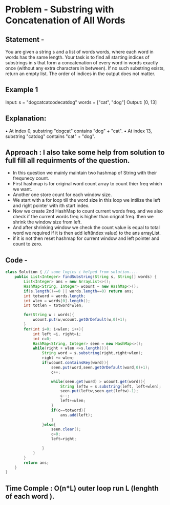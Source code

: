 #  Problem  - Substring with Concatenation of All Words
##  Statement  - 
You are given a string s and a list of words words, where each word in words has the same
length. Your task is to find all starting indices of substrings in s that form a concatenation of
every word in words exactly once (without any extra characters in between).
If no such substring exists, return an empty list.
The order of indices in the output does not matter.
##  Example 1
Input:
s = "dogcatcatcodecatdog"
words = ["cat", "dog"]
Output:
[0, 13]
##  Explanation:
• At index 0, substring "dogcat" contains "dog" + "cat".
• At index 13, substring "catdog" contains "cat" + "dog".

##  Approach  : I also take some help from solution to full fill all requirments of the question.
-  In this question we mainly maintain two hashmap of String with their frequnecy count.
-  First hashmap is for original word count array to count thier freq which we want.
-  Another one store count for each window size.
-  We start with a for loop till the word size in this loop we intilize the left and right pointer with ith start index.
-  Now we create 2nd HashMap to count current words freq. and we also check if the  current words freq is higher than orignal freq. then we shrink the window size from left.
-  And after shrinking window we check the count value is equal to total word we required if it is then add left(index value) to the ans arrayList.
-  if it is not then reset hashmap for current window and left pointer and count to zero.
##  Code -
```java
class Solution { // some logics i helped from solution....
    public List<Integer> findSubstring(String s, String[] words) {
        List<Integer> ans = new ArrayList<>();
        HashMap<String, Integer> wcount = new HashMap<>();
        if(s.length()==0 || words.length==0) return ans;
        int totword = words.length;
        int wlen = words[0].length();
        int totlen = totword*wlen;

        for(String w : words){
            wcount.put(w,wcount.getOrDefault(w,0)+1);
        }
        for(int i=0; i<wlen; i++){
            int left =i, right=i;
            int c=0;
            HashMap<String, Integer> seen = new HashMap<>();
            while(right + wlen <=s.length()){
                String word = s.substring(right,right+wlen);
                right += wlen;
                if(wcount.containsKey(word)){
                    seen.put(word,seen.getOrDefault(word,0)+1);
                    c++;

                    while(seen.get(word) > wcount.get(word)){
                        String leftw = s.substring(left, left+wlen);
                        seen.put(leftw,seen.get(leftw)-1);
                        c--;
                        left+=wlen;
                    }
                    if(c==totword){
                        ans.add(left);
                    }
                }else{
                    seen.clear();
                    c=0;
                    left=right;

                }
            }
        }
        return ans;
    }
}
```
##  Time Comple : O(n*L) outer loop run L (lenghth of each word ).
